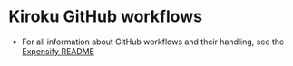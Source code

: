 # Kiroku GitHub workflows

- For all information about GitHub workflows and their handling, see the [Expensify README](https://github.com/Expensify/App/blob/main/.github/workflows/README.md)
